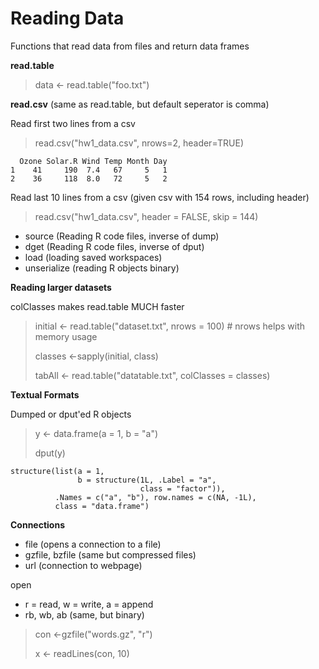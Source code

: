 Reading Data
============

Functions that read data from files and return data frames

**read.table**

> data <- read.table("foo.txt")

**read.csv** (same as read.table, but default seperator is comma)

Read first two lines from a csv

> read.csv("hw1_data.csv", nrows=2, header=TRUE)

      Ozone Solar.R Wind Temp Month Day
    1    41     190  7.4   67     5   1
    2    36     118  8.0   72     5   2

Read last 10 lines from a csv (given csv with 154 rows, including header)

> read.csv("hw1_data.csv", header = FALSE, skip = 144)


* source (Reading R code files, inverse of dump)
* dget (Reading R code files, inverse of dput)
* load (loading saved workspaces)
* unserialize (reading R objects binary)


**Reading larger datasets**

colClasses makes read.table MUCH faster

> initial <- read.table("dataset.txt", nrows = 100) # nrows helps with memory usage
>
> classes <-sapply(initial, class)
>
> tabAll <- read.table("datatable.txt", colClasses = classes)

**Textual Formats**

Dumped or dput'ed R objects


> y <- data.frame(a = 1, b = "a")
>
> dput(y)

    structure(list(a = 1,
    			   b = structure(1L, .Label = "a", 
    							 class = "factor")), 
    		  .Names = c("a", "b"), row.names = c(NA, -1L), 
    		  class = "data.frame")

**Connections**

* file (opens a connection to a file)
* gzfile, bzfile (same but compressed files)
* url (connection to webpage)

open

* r = read, w = write, a = append
* rb, wb, ab (same, but binary)

> con <-gzfile("words.gz", "r")
>
> x <- readLines(con, 10)

